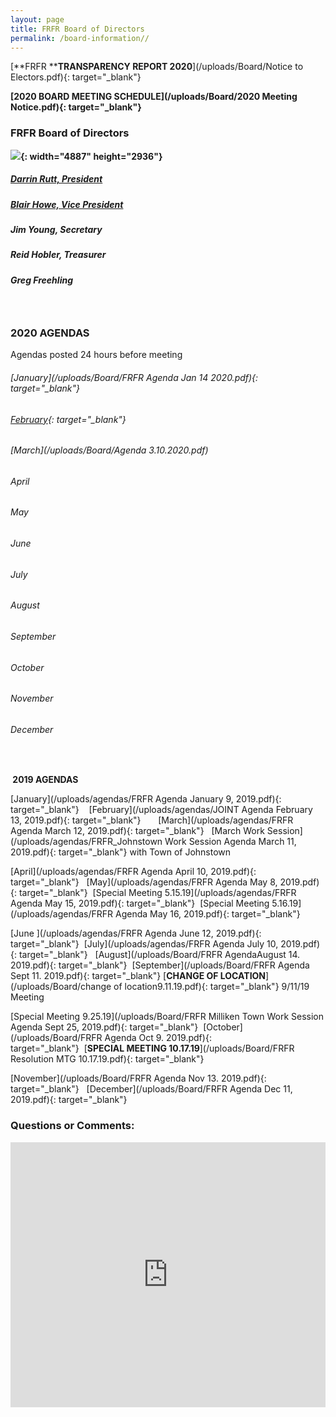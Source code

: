 ```yaml
---
layout: page
title: FRFR Board of Directors
permalink: /board-information//
---
```


[**FRFR&nbsp;****TRANSPARENCY REPORT 2020**](/uploads/Board/Notice to Electors.pdf){: target="_blank"}

**[2020 BOARD MEETING SCHEDULE](/uploads/Board/2020 Meeting Notice.pdf){: target="_blank"}**

### **FRFR Board of Directors**

**![](/uploads/board2019-2.jpg){: width="4887" height="2936"}**

##### [Darrin Rutt, President](mailto:drutt@frfr.co?subject=Website%20Inquiry)&nbsp; &nbsp; &nbsp; &nbsp;

##### [Blair Howe, Vice President](mailto:bhowe@frfr.co?subject=Website%20Inquiry)

##### Jim Young, Secretary&nbsp; &nbsp;

##### Reid Hobler, Treasurer&nbsp; &nbsp;

##### Greg Freehling

### &nbsp;

### 2020 AGENDAS

Agendas posted 24 hours before meeting

###### [January](/uploads/Board/FRFR Agenda Jan 14 2020.pdf){: target="_blank"}

###### [February](/uploads/Board/2.11.20.pdf){: target="_blank"}

###### [March](/uploads/Board/Agenda 3.10.2020.pdf)

###### April

###### May

###### June

###### July

###### August

###### September

###### October

###### November

###### December

&nbsp;

**&nbsp;2019 AGENDAS**

[January](/uploads/agendas/FRFR Agenda January 9, 2019.pdf){: target="_blank"}&nbsp; &nbsp;&nbsp;[February](/uploads/agendas/JOINT Agenda February 13, 2019.pdf){: target="_blank"}&nbsp; &nbsp; &nbsp; &nbsp;[March](/uploads/agendas/FRFR Agenda March 12, 2019.pdf){: target="_blank"}&nbsp; &nbsp;[March Work Session](/uploads/agendas/FRFR_Johnstown Work Session Agenda March 11, 2019.pdf){: target="_blank"}&nbsp;with Town of Johnstown

[April](/uploads/agendas/FRFR Agenda April 10, 2019.pdf){: target="_blank"}&nbsp; &nbsp;[May](/uploads/agendas/FRFR Agenda May 8, 2019.pdf){: target="_blank"}&nbsp;&nbsp;[Special Meeting 5.15.19](/uploads/agendas/FRFR Agenda May 15, 2019.pdf){: target="_blank"}&nbsp;&nbsp;[Special Meeting 5.16.19](/uploads/agendas/FRFR Agenda May 16, 2019.pdf){: target="_blank"}

[June&nbsp;](/uploads/agendas/FRFR Agenda June 12, 2019.pdf){: target="_blank"}&nbsp;&nbsp;[July](/uploads/agendas/FRFR Agenda July 10, 2019.pdf){: target="_blank"}&nbsp; &nbsp;[August](/uploads/Board/FRFR AgendaAugust 14. 2019.pdf){: target="_blank"}&nbsp;&nbsp;[September](/uploads/Board/FRFR Agenda Sept 11. 2019.pdf){: target="_blank"}&nbsp;[**CHANGE OF LOCATION**](/uploads/Board/change of location9.11.19.pdf){: target="_blank"}&nbsp;9/11/19 Meeting

[Special Meeting 9.25.19](/uploads/Board/FRFR Milliken Town Work Session Agenda Sept 25, 2019.pdf){: target="_blank"}&nbsp;&nbsp;[October](/uploads/Board/FRFR Agenda Oct 9. 2019.pdf){: target="_blank"}&nbsp;&nbsp;[**SPECIAL MEETING 10.17.19**](/uploads/Board/FRFR Resolution MTG 10.17.19.pdf){: target="_blank"}

[November](/uploads/Board/FRFR Agenda Nov 13. 2019.pdf){: target="_blank"}&nbsp; &nbsp;[December](/uploads/Board/FRFR Agenda Dec 11, 2019.pdf){: target="_blank"}

### Questions or Comments:

<div id="wufoo-z6pl7to0reuswt"><iframe title="Embedded Wufoo Form" id="wufooFormz6pl7to0reuswt" class="wufoo-form-container" height="424" allowtransparency="true" frameborder="0" scrolling="no" style="width:100%;border:none" src="https://frfr.wufoo.com/embed/z6pl7to0reuswt/def/embedKey=z6pl7to0reuswt460381&amp;entsource=&amp;referrer=&amp;header=hide">Fill out my Wufoo form!</iframe></div>

<script type="text/javascript">
          var z6pl7to0reuswt;(function(d, t) {
                                  var s = d.createElement(t), options = {
                                  'userName':'frfr',
                                  'formHash':'z6pl7to0reuswt',
                                  'autoResize':true,
                                  'height':'577',
                                  'async':true,
                                  'host':'wufoo.com',
                                  'header':'hide',
                                  'ssl':true};
                                  s.src = ('https:' == d.location.protocol ? 'https://' : 'http://') + 'www.wufoo.com/scripts/embed/form.js';
                                  s.onload = s.onreadystatechange = function() {
                                  var rs = this.readyState; if (rs) if (rs != 'complete') if (rs != 'loaded') return;
                                  try { z6pl7to0reuswt = new WufooForm();z6pl7to0reuswt.initialize(options);z6pl7to0reuswt.display(); } catch (e) {}};
                                  var scr = d.getElementsByTagName(t)[0], par = scr.parentNode; par.insertBefore(s, scr);
                                  })(document, 'script');
        </script>

## &nbsp;

<div class="clearfix stations" itemscope="">&nbsp;</div>

<div class="clearfix stations" itemscope="">&nbsp;</div>

## &nbsp;